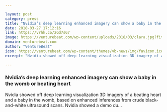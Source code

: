 ```yaml
---

layout: post
category: press
title: "Nvidia’s deep learning enhanced imagery can show a baby in the womb or beating heart"
date: 2018-03-27 17:12:16
link: https://vrhk.co/2Gd7sG7
image: https://venturebeat.com/wp-content/uploads/2018/03/clara.jpg?fit=1200%2C742&strip=all
domain: venturebeat.com
author: "VentureBeat"
icon: https://venturebeat.com/wp-content/themes/vb-news/img/favicon.ico
excerpt: "Nvidia showed off deep learning visualization 3D imagery of a beating heart and a baby in the womb, based on enhanced inferences from crude black-and-white ultrasound scans. Nvidia showed a demo du…"

---
```


### Nvidia’s deep learning enhanced imagery can show a baby in the womb or beating heart

Nvidia showed off deep learning visualization 3D imagery of a beating heart and a baby in the womb, based on enhanced inferences from crude black-and-white ultrasound scans. Nvidia showed a demo du…